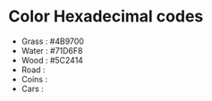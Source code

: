 # Color Hexadecimal codes
- Grass : #4B9700
- Water : #71D6F8
- Wood : #5C2414
- Road :  
- Coins :
- Cars :
